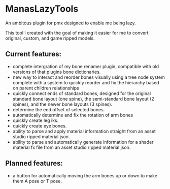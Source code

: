 # ManasLazyTools
An ambitous plugin for pmx designed to enable me being lazy.

This tool I created with the goal of making it easier for me to convert original, custom, and game ripped models. 



## Current features: 
- complete intergration of my bone renamer plugin, compatible with old versions of that plugins bone dictionaries.
- new way to interact and reorder bones visually using a tree node system complete with a system to quickly reorder and fix the hierarchy based on parent children relationships
- quickly connect ends of standard bones, designed for the original standard bone layout (one spine), the semi-standard bone layout (2 spines), and the newer bone layouts (3 spines).
- determine the end offset of selected bones.
- automatically determine and fix the rotation of arm bones
- quickly create leg iks.
- quickly create eye bones.
- ability to parse and apply material information straight from an asset studio ripped material json.
- ability to parse and automatically generate information for a shader material fx file from an asset studio ripped material json.

## Planned features: 
- a button for automatically moving the arm bones up or down to make them A pose or T pose.
